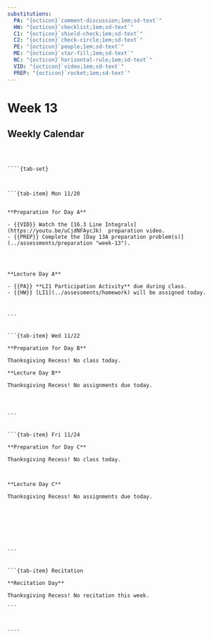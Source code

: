 ```yaml
---
substitutions:
  PA: "{octicon}`comment-discussion;1em;sd-text`"
  HW: "{octicon}`checklist;1em;sd-text`"
  C1: "{octicon}`shield-check;1em;sd-text`"
  C2: "{octicon}`check-circle;1em;sd-text`"
  PE: "{octicon}`people;1em;sd-text`"
  ME: "{octicon}`star-fill;1em;sd-text`"
  NC: "{octicon}`horizontal-rule;1em;sd-text`"
  VID: "{octicon}`video;1em;sd-text`"
  PREP: "{octicon}`rocket;1em;sd-text`"
---
```


Week 13
============================

## Weekly Calendar


`````{card}



````{tab-set}



```{tab-item} Mon 11/20


**Preparation for Day A**

- {{VID}} Watch the [16.3 Line Integrals](https://youtu.be/uCjdNFAycJk)  preparation video. 
- {{PREP}} Complete the [Day 13A preparation problem(s)](../assessments/preparation "week-13").




**Lecture Day A**

- {{PA}} **LI1 Participation Activity** due during class.
- {{HW}} [LI1](../assessments/homework) will be assigned today.



```


```{tab-item} Wed 11/22

**Preparation for Day B**

Thanksgiving Recess! No class today.

**Lecture Day B**

Thanksgiving Recess! No assignments due today.




```


```{tab-item} Fri 11/24

**Preparation for Day C**

Thanksgiving Recess! No class today.



**Lecture Day C**

Thanksgiving Recess! No assignments due today.








```


```{tab-item} Recitation

**Recitation Day** 

Thanksgiving Recess! No recitation this week.

```



````

`````









